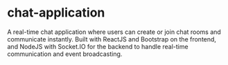 # chat-application
A real-time chat application where users can create or join chat rooms and communicate instantly. Built with ReactJS and Bootstrap on the frontend, and NodeJS with Socket.IO for the backend to handle real-time communication and event broadcasting.

